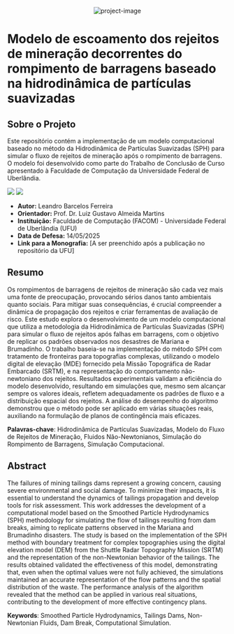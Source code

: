 <p align="center"><img src="https://socialify.git.ci/leandro-barcelos/SPH-TailingsDamFailure/image?font=Inter&amp;language=1&amp;name=1&amp;owner=1&amp;pattern=Solid&amp;theme=Dark" alt="project-image"></p>

# Modelo de escoamento dos rejeitos de mineração decorrentes do rompimento de barragens baseado na hidrodinâmica de partículas suavizadas

## Sobre o Projeto

Este repositório contém a implementação de um modelo computacional baseado no método da Hidrodinâmica de Partículas Suavizadas (SPH) para simular o fluxo de rejeitos de mineração após o rompimento de barragens. O modelo foi desenvolvido como parte do Trabalho de Conclusão de Curso apresentado à Faculdade de Computação da Universidade Federal de Uberlândia.

![](https://github.com/leandro-barcelos/SPH-TailingsDamFailure/blob/main/Assets/Recordings/brumadinho.gif)
![](https://github.com/leandro-barcelos/SPH-TailingsDamFailure/blob/main/Assets/Recordings/mariana.gif)

* **Autor:** Leandro Barcelos Ferreira
* **Orientador:** Prof. Dr. Luiz Gustavo Almeida Martins
* **Instituição:** Faculdade de Computação (FACOM) - Universidade Federal de Uberlândia (UFU)
* **Data de Defesa:** 14/05/2025
* **Link para a Monografia:**  [A ser preenchido após a publicação no repositório da UFU]

## Resumo

Os rompimentos de barragens de rejeitos de mineração são cada vez mais uma fonte de preocupação, provocando sérios danos tanto ambientais quanto sociais. Para mitigar suas consequências, é crucial compreender a dinâmica de propagação dos rejeitos e criar ferramentas de avaliação de risco. Este estudo explora o desenvolvimento de um modelo computacional que utiliza a metodologia da Hidrodinâmica de Partículas Suavizadas (SPH) para simular o fluxo de rejeitos após falhas em barragens, com o objetivo de replicar os padrões observados nos desastres de Mariana e Brumadinho. O trabalho baseia-se na implementação do método SPH com tratamento de fronteiras para topografias complexas, utilizando o modelo digital de elevação (MDE) fornecido pela Missão Topográfica de Radar Embarcado (SRTM), e na representação do comportamento não-newtoniano dos rejeitos. Resultados experimentais validam a eficiência do modelo desenvolvido, resultando em simulações que, mesmo sem alcançar sempre os valores ideais, refletem adequadamente os padrões de fluxo e a distribuição espacial dos rejeitos. A análise do desempenho do algoritmo demonstrou que o método pode ser aplicado em várias situações reais, auxiliando na formulação de planos de contingência mais eficazes.

**Palavras-chave**: Hidrodinâmica de Partículas Suavizadas, Modelo do Fluxo de Rejeitos de Mineração, Fluidos Não-Newtonianos, Simulação do Rompimento de Barragens, Simulação Computacional.

## Abstract

The failures of mining tailings dams represent a growing concern, causing severe environmental and social damage. To minimize their impacts, it is essential to understand the dynamics of tailings propagation and develop tools for risk assessment. This work addresses the development of a computational model based on the Smoothed Particle Hydrodynamics (SPH) methodology for simulating the flow of tailings resulting from dam breaks, aiming to replicate patterns observed in the Mariana and Brumadinho disasters. The study is based on the implementation of the SPH method with boundary treatment for complex topographies using the digital elevation model (DEM) from the Shuttle Radar Topography Mission (SRTM) and the representation of the non-Newtonian behavior of the tailings. The results obtained validated the effectiveness of this model, demonstrating that, even when the optimal values were not fully achieved, the simulations maintained an accurate representation of the flow patterns and the spatial distribution of the waste. The performance analysis of the algorithm revealed that the method can be applied in various real situations, contributing to the development of more effective contingency plans.

**Keywords**: Smoothed Particle Hydrodynamics, Tailings Dams, Non-Newtonian Fluids, Dam Break, Computational Simulation.
